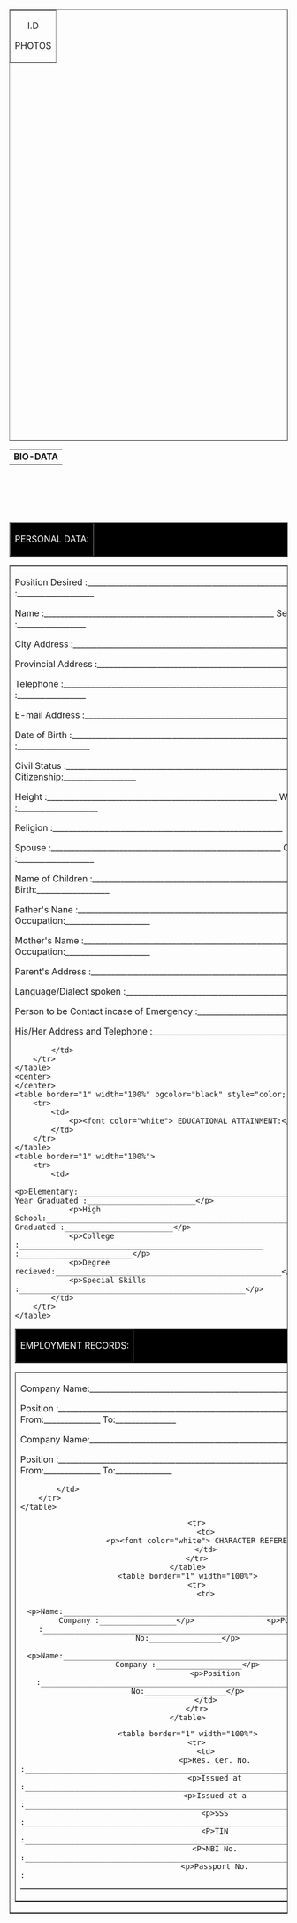 <html>
<body>
<table border="1" width="10%" height="20%" style="float: right;">
	<tr>
		<td>
			<center>
				<p>I.D</p>
				<P>PHOTOS</P>
			</center>
		</td>
	</tr>
</table>
<center>
	<table width="10%" style="height: 100px;">
		<tr>
			<td>
				<center>
				<b>BIO-DATA</b>
			</center>
		</td>
	</tr>
	<table>
	</center>
	<center>
		<table border="1" width="100%" bgcolor="black" style="color; white;">
		<tr>
			<td>
				<p><font color="white"> PERSONAL DATA:</p>
			</td>
		</tr>
	</table>
	<table border="1" width="100%">
		<tr>
			<td>
				<p>Position Desired    :_________________________________________________________       Date  :___________________</p>
				<p>Name                :_________________________________________________________       Sex   :_________________</p>
				<p>City Address        :_________________________________________________________</p>
				<p>Provincial Address  :_________________________________________________________</p>
				<p>Telephone           :_________________________________________________________       Cellphone :_________________</p>
                <p>E-mail Address      :_________________________________________________________</p>
                <p>Date of Birth       :_________________________________________________________       Place    :__________________</p>
                <p>Civil Status        :_________________________________________________________     Citizenship:__________________</p>
                <p>Height              :_________________________________________________________     Weight   :____________________</p>
                <p>Religion            :_________________________________________________________</p>
                <p>Spouse              :_________________________________________________________    Occupation :___________________</p>
                <p>Name of Children    :_________________________________________________________   Date of Birth:__________________</p>
                <p>Father's Nane       :_________________________________________________________   Occupation:_____________________</p>
                <p>Mother's Name       :_________________________________________________________   Occupation:_____________________</p>
                <p>Parent's Address    :_________________________________________________________</p>
                <p>Language/Dialect spoken :_____________________________________________________</p>
                <p>Person to be Contact incase of Emergency :____________________________________</p>
                <P>His/Her Address and Telephone :________________________________________________</P>

            </td>
        </tr>
    </table>
    <center>
    </center>
    <table border="1" width="100%" bgcolor="black" style="color; black:">
    	<tr>
    		<td>
    			<p><font color="white"> EDUCATIONAL ATTAINMENT:</p>
    		</td>
    	</tr>
    </table>
    <table border="1" width="100%">
    	<tr>
    		<td>
    			<p>Elementary:_______________________________________________________       Year Graduated :________________________</p>
    			<p>High School:______________________________________________________       Year Graduated :________________________</p>
    			<p>College    :______________________________________________________      Year Graduated :_________________________</p>
    			<p>Degree recieved:__________________________________________________</p>
    			<p>Special Skills :__________________________________________________</p>
    		</td>
    	</tr>
    </table>
</center>
<center>
	<table border="1" width="100%" bgcolor="black" style="color; black">
		<tr>
			<td>
				<p><font color="white">EMPLOYMENT RECORDS:</p>
			</td>
		</tr>
	</table> 
	<table border="1" width="100%">
		<tr>
		<td>	
				<p>Company Name:_________________________________________________________</p>
				<p>Position    :__________________________________________________________   From:______________  To:_______________</p>
				<p>Company Name:___________________________________________________________</p>
				<p>Position :______________________________________________________________  From:______________   To:______________</p>
				
			</td>
		</tr>
	</table>
</center>
<center><table border="1" width="100%" bgcolor="black" style="color; black">
	
		<tr>
			<td>
				<p><font color="white"> CHARACTER REFERENCE:</p>
			</td>
		</tr>
	</table>
	<table border="1" width="100%">
		<tr>
			<td>
				<p>Name:_______________________________________________________________   Company :_________________</p>                <p>Position    :_______________________________________________________   Contact No:________________</p>
				<p>Name:_______________________________________________________________   Company :___________________</p>
				<p>Position    :________________________________________________________   Contact No:__________________</p>
			</td>
		</tr>
	</table>
</center>
<center>
	
	<table border="1" width="100%">
		<tr>
			<td>
				<p>Res. Cer. No.  :_____________________________________________________________________</p>
				<p>Issued at      :_____________________________________________________________________</p>
				<p>Issued at a    :_____________________________________________________________________</p>
				<p>SSS            :_____________________________________________________________________</p>
				<P>TIN            :_____________________________________________________________________</P>
				<P>NBI No.        :_____________________________________________________________________</P>
				<p>Passport No.   :_____________________________________________________________________</p>






     

